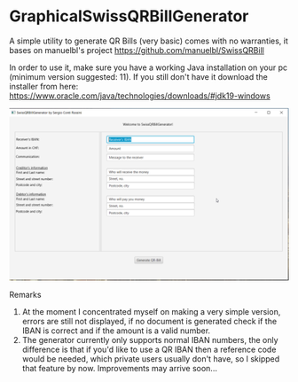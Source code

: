 # GraphicalSwissQRBillGenerator

A simple utility to generate QR Bills (very basic) comes with no warranties, it bases on manuelbl's project https://github.com/manuelbl/SwissQRBill

In order to use it, make sure you have a working Java installation on your pc (minimum version suggested: 11). 
If you still don't have it download the installer from here: https://www.oracle.com/java/technologies/downloads/#jdk19-windows

![Screenshot_Graphical_Swiss_QR_Bill_Generator](https://github.com/contiser/GraphicalSwissQRBillGenerator/blob/master/Screenshot.png?raw=true)

Remarks
1) At the moment I concentrated myself on making a very simple version, errors are still not displayed, if no document is generated check if the IBAN is correct and if the amount is a valid number.
2) The generator currently only supports normal IBAN numbers, the only difference is that if you'd like to use a QR IBAN then a reference code would be needed, which private users usually don't have, so I skipped that feature by now.
Improvements may arrive soon...
